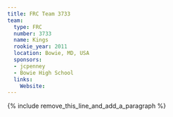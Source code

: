 ```yaml
---
title: FRC Team 3733
team:
  type: FRC
  number: 3733
  name: Kings
  rookie_year: 2011
  location: Bowie, MD, USA
  sponsors:
  - jcpenney
  - Bowie High School
  links:
    Website:
---
```


{% include remove_this_line_and_add_a_paragraph %}